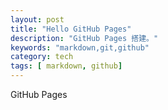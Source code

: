 ```yaml
---
layout: post
title: "Hello GitHub Pages"
description: "GitHub Pages 搭建。"
keywords: "markdown,git,github"
category: tech
tags: [ markdown, github]
---
```


GitHub Pages

